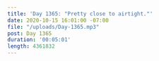 ```yaml
---
title: 'Day 1365: "Pretty close to airtight."'
date: 2020-10-15 16:01:00 -07:00
file: "/uploads/Day-1365.mp3"
post: Day 1365
duration: '00:05:01'
length: 4361832
---
```



